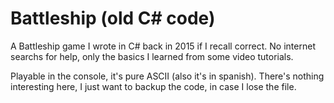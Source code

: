 # Battleship (old C# code)

A Battleship game I wrote in C# back in 2015 if I recall correct. No internet searchs for help, only the basics I learned from some video tutorials.

Playable in the console, it's pure ASCII (also it's in spanish). There's nothing interesting here, I just want to backup the code, in case I lose the file.
